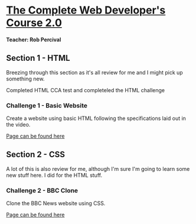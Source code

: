 # [The Complete Web Developer's Course 2.0](https://www.udemy.com/the-complete-web-developer-course-2/learn/v4/content)
#### Teacher: Rob Percival

## Section 1 - HTML

Breezing through this section as it's all review for me and I might pick up something new.

Completed HTML CCA test and completeled the HTML challenge

### Challenge 1 - Basic Website

Create a website using basic HTML following the specifications laid out in the video.

[Page can be found here](http://79.170.40.46/sheenastesthostingpackage.com/)

## Section 2 - CSS

A lot of this is also review for me, although I'm sure I'm going to learn some new stuff here. I did for the HTML stuff.

### Challenge 2 - BBC Clone

Clone the BBC News website using CSS.

[Page can be found here]()
